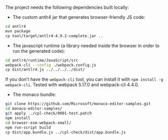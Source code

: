 The project needs the following dependencies built locally:

* The custom antlr4 jar that generates browser-friendly JS code:
```bash
cd antlr4
mvn package
cp tool/target/antlr4-4.9.2-complete.jar ..
```

* The javascript runtime (a library needed inside the browser in order to run the generated code):
```bash
cd antlr4/runtime/JavaScript/src
webpack-cli --config ./webpack.config.js
cp dist/antlr4.js ../../../../dist/
```

If you don't have the `webpack-cli` tool, you can install it with `npm install -g webpack-cli`.
Tested with webpack 5.17.0 and webpack-cli 4.4.0.

* The monaco bundle:

```bash
git clone https://github.com/Microsoft/monaco-editor-samples.git
cd monaco-editor-samples/
git apply ../cpl-check/0001-test.patch
npm install
cd browser-esm-webpack-small/
npm run-script build
cp dist/app.bundle.js ../cpl-check/dist/app.bundle.js
```
